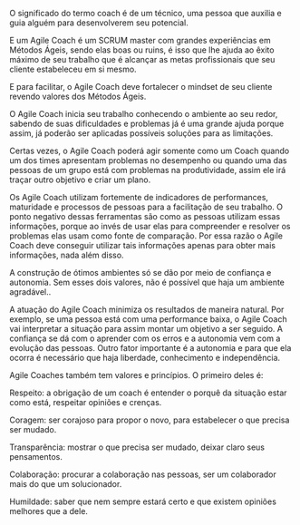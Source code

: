 O significado do termo coach é de um técnico, uma pessoa que auxilia e guia alguém para desenvolverem seu potencial. 

E um Agile Coach é um SCRUM master com grandes experiências em Métodos Ágeis, sendo elas boas ou ruins, é isso que lhe ajuda ao êxito máximo de seu trabalho que é alcançar as metas profissionais que seu cliente estabeleceu em si mesmo.

E para facilitar, o Agile Coach deve fortalecer o mindset de seu cliente revendo valores dos Métodos Ágeis. 

O Agile Coach inicia seu trabalho conhecendo o ambiente ao seu redor, sabendo de suas dificuldades e problemas já é uma grande ajuda porque assim, já poderão ser aplicadas possíveis soluções para as limitações. 

Certas vezes, o Agile Coach poderá agir somente como um Coach quando um dos times apresentam problemas no desempenho ou quando uma das pessoas de um grupo está com problemas na produtividade, assim ele irá traçar outro objetivo e criar um plano.

Os Agile Coach utilizam fortemente de indicadores de performances, maturidade e processos de pessoas para a facilitação de seu trabalho. O ponto negativo dessas ferramentas são como as pessoas utilizam essas informações, porque ao invés de usar elas para compreender e resolver os problemas elas usam como fonte de comparação. Por essa razão o Agile Coach deve conseguir utilizar tais informações apenas para obter mais informações, nada além disso.

A construção de ótimos ambientes só se dão por meio de confiança e autonomia. Sem esses dois valores, não é possível que haja um ambiente agradável..

A atuação do Agile Coach minimiza  os resultados de maneira natural. Por exemplo, se uma pessoa está com uma performance baixa, o Agile Coach vai interpretar a situação para assim montar um objetivo a ser seguido. 
A confiança se dá com o aprender com os erros e a autonomia vem com a evolução das pessoas. Outro fator importante é a autonomia e para que ela ocorra é necessário que haja liberdade, conhecimento e independência.

Agile Coaches também tem valores e princípios. O primeiro deles é:

Respeito: a obrigação de um coach é entender o porquê da situação estar como está, respeitar opiniões e crenças. 

Coragem: ser corajoso para propor o novo, para estabelecer o que precisa ser mudado. 

Transparência: mostrar o que precisa ser mudado, deixar claro seus pensamentos. 

Colaboração: procurar a colaboração nas pessoas, ser um colaborador mais do que um solucionador.

Humildade: saber que nem sempre estará certo e que existem opiniões melhores que a dele.

 

